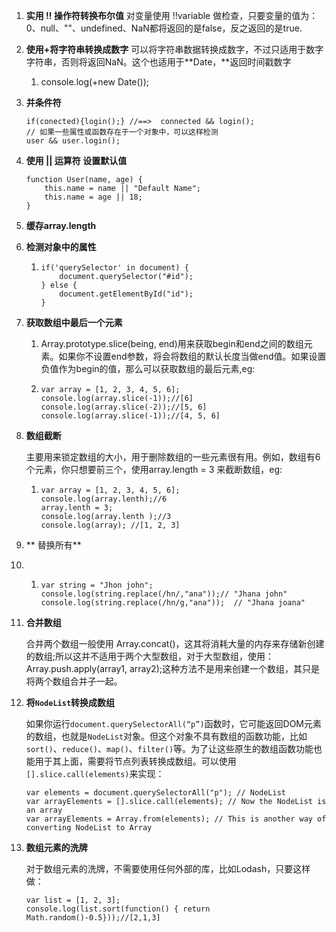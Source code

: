 1. **实用   !!   操作符转换布尔值**
   对变量使用 !!variable 做检查，只要变量的值为：0、null、""、undefined、NaN都将返回的是false，反之返回的是true.
2. **使用+将字符串转换成数字**
   可以将字符串数据转换成数字，不过只适用于数字字符串，否则将返回NaN。这个也适用于**Date，**返回时间戳数字
   1. console.log\(+new Date\(\)\);
3. **并条件符**
   ```
   if(conected){login();} //==>  connected && login();
   // 如果一些属性或函数存在于一个对象中，可以这样检测
   user && user.login();
   ```
4. **使用  \|\|  运算符 设置默认值**

   ```
   function User(name, age) {
       this.name = name || "Default Name";
       this.name = age || 18;
   }
   ```

5. **缓存array.length**

6. **检测对象中的属性**

   1. ```
      if('querySelector' in document) {
          document.querySelector("#id");
      } else {
          document.getElementById("id");
      }
      ```

7. **获取数组中最后一个元素**

   1. Array.prototype.slice\(being, end\)用来获取begin和end之间的数组元素。如果你不设置end参数，将会将数组的默认长度当做end值。如果设置负值作为begin的值，那么可以获取数组的最后元素,eg:

   2. ```
      var array = [1, 2, 3, 4, 5, 6];
      console.log(array.slice(-1));//[6]
      console.log(array.slice(-2));//[5, 6]
      console.log(array.slice(-1));//[4, 5, 6]
      ```

8. **数组截断**

   主要用来锁定数组的大小，用于删除数组的一些元素很有用。例如，数组有6个元素，你只想要前三个，使用array.length = 3 来截断数组，eg:

   1. ```
      var array = [1, 2, 3, 4, 5, 6];
      console.log(array.lenth);//6
      array.lenth = 3;
      console.log(array.lenth );//3
      console.log(array); //[1, 2, 3]
      ```

9. ** 替换所有**

10. 1. ```
       var string = "Jhon john";
       console.log(string.replace(/hn/,"ana"));// "Jhana john"
       console.log(string.replace(/hn/g,"ana"));  // "Jhana joana"
       ```
11. **合并数组**

    合并两个数组一般使用 Array.concat\(\)，这其将消耗大量的内存来存储新创建的数组;所以这并不适用于两个大型数组，对于大型数组，使用：Array.push.apply\(array1, array2\);这种方法不是用来创建一个数组，其只是将两个数组合并子一起。

12. **将`NodeList`转换成数组**

    如果你运行`document.querySelectorAll(“p”)`函数时，它可能返回DOM元素的数组，也就是`NodeList`对象。但这个对象不具有数组的函数功能，比如`sort()`、`reduce()`、`map()`、`filter()`等。为了让这些原生的数组函数功能也能用于其上面，需要将节点列表转换成数组。可以使用`[].slice.call(elements)`来实现：

    ```
    var elements = document.querySelectorAll("p"); // NodeList
    var arrayElements = [].slice.call(elements); // Now the NodeList is an array
    var arrayElements = Array.from(elements); // This is another way of converting NodeList to Array
    ```

13. **数组元素的洗牌**

    对于数组元素的洗牌，不需要使用任何外部的库，比如Lodash，只要这样做：

    ```
    var list = [1, 2, 3];
    console.log(list.sort(function() { return Math.random()-0.5}));//[2,1,3]
    ```



